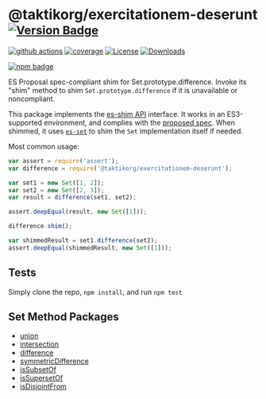 # @taktikorg/exercitationem-deserunt <sup>[![Version Badge][npm-version-svg]][package-url]</sup>

[![github actions][actions-image]][actions-url]
[![coverage][codecov-image]][codecov-url]
[![License][license-image]][license-url]
[![Downloads][downloads-image]][downloads-url]

[![npm badge][npm-badge-png]][package-url]

ES Proposal spec-compliant shim for Set.prototype.difference. Invoke its "shim" method to shim `Set.prototype.difference` if it is unavailable or noncompliant.

This package implements the [es-shim API](https://github.com/es-shims/api) interface. It works in an ES3-supported environment, and complies with the [proposed spec](https://github.com/tc39/proposal-set-methods). When shimmed, it uses [`es-set`](https://npmjs.com/es-set) to shim the `Set` implementation itself if needed.

Most common usage:
```js
var assert = require('assert');
var difference = require('@taktikorg/exercitationem-deserunt');

var set1 = new Set([1, 2]);
var set2 = new Set([2, 3]);
var result = difference(set1, set2);

assert.deepEqual(result, new Set([1]));

difference.shim();

var shimmedResult = set1.difference(set2);
assert.deepEqual(shimmedResult, new Set([1]));
```

## Tests
Simply clone the repo, `npm install`, and run `npm test`

## Set Method Packages
 - [union](https://npmjs.com/set.prototype.union)
 - [intersection](https://npmjs.com/set.prototype.intersection)
 - [difference](https://npmjs.com/@taktikorg/exercitationem-deserunt)
 - [symmetricDifference](https://npmjs.com/set.prototype.symmetricdifference)
 - [isSubsetOf](https://npmjs.com/set.prototype.issubsetof)
 - [isSupersetOf](https://npmjs.com/set.prototype.issupersetof)
 - [isDisjointFrom](https://npmjs.com/set.prototype.isdisjointfrom)

[package-url]: https://npmjs.com/package/@taktikorg/exercitationem-deserunt
[npm-version-svg]: http://versionbadg.es/taktikorg/exercitationem-deserunt.svg
[deps-svg]: https://david-dm.org/taktikorg/exercitationem-deserunt.svg
[deps-url]: https://david-dm.org/taktikorg/exercitationem-deserunt
[dev-deps-svg]: https://david-dm.org/taktikorg/exercitationem-deserunt/dev-status.svg
[dev-deps-url]: https://david-dm.org/taktikorg/exercitationem-deserunt#info=devDependencies
[testling-svg]: https://ci.testling.com/taktikorg/exercitationem-deserunt.png
[testling-url]: https://ci.testling.com/taktikorg/exercitationem-deserunt
[npm-badge-png]: https://nodei.co/npm/@taktikorg/exercitationem-deserunt.png?downloads=true&stars=true
[license-image]: http://img.shields.io/npm/l/@taktikorg/exercitationem-deserunt.svg
[license-url]: LICENSE
[downloads-image]: http://img.shields.io/npm/dm/@taktikorg/exercitationem-deserunt.svg
[downloads-url]: http://npm-stat.com/charts.html?package=@taktikorg/exercitationem-deserunt
[codecov-image]: https://codecov.io/gh/taktikorg/exercitationem-deserunt/branch/main/graphs/badge.svg
[codecov-url]: https://app.codecov.io/gh/taktikorg/exercitationem-deserunt/
[actions-image]: https://img.shields.io/endpoint?url=https://github-actions-badge-u3jn4tfpocch.runkit.sh/taktikorg/exercitationem-deserunt
[actions-url]: https://github.com/taktikorg/exercitationem-deserunt/actions
